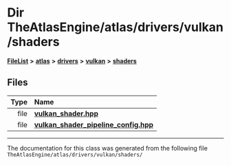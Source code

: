 

# Dir TheAtlasEngine/atlas/drivers/vulkan/shaders



[**FileList**](files.md) **>** [**atlas**](dir_1e6ffef027cfcf7ded3287660b505c9f.md) **>** [**drivers**](dir_1605561db8076fbb4262fa758aa3edc0.md) **>** [**vulkan**](dir_d1501d70e56e021a40f9d93dd0e2ca19.md) **>** [**shaders**](dir_9b3214b9b707733a210e487fc36953eb.md)












## Files

| Type | Name |
| ---: | :--- |
| file | [**vulkan\_shader.hpp**](vulkan__shader_8hpp.md) <br> |
| file | [**vulkan\_shader\_pipeline\_config.hpp**](vulkan__shader__pipeline__config_8hpp.md) <br> |



























































------------------------------
The documentation for this class was generated from the following file `TheAtlasEngine/atlas/drivers/vulkan/shaders/`

